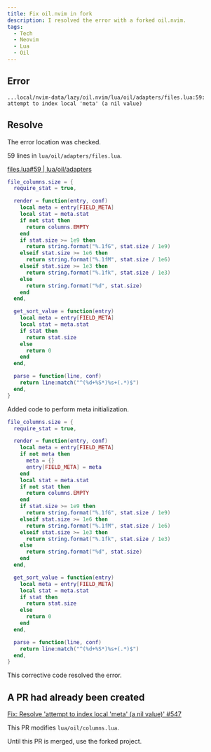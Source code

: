 ```yaml
---
title: Fix oil.nvim in fork
description: I resolved the error with a forked oil.nvim.
tags:
  - Tech
  - Neovim
  - Lua
  - Oil
---
```


## Error

```shell
...local/nvim-data/lazy/oil.nvim/lua/oil/adapters/files.lua:59: attempt to index local 'meta' (a nil value)
```

## Resolve

The error location was checked.

59 lines in `lua/oil/adapters/files.lua`.

[files.lua#59 | lua/oil/adapters](https://github.com/stevearc/oil.nvim/blob/c6a39a69b2df7c10466f150dde0bd23e49c1fba3/lua/oil/adapters/files.lua#L59)

```lua
file_columns.size = {
  require_stat = true,

  render = function(entry, conf)
    local meta = entry[FIELD_META]
    local stat = meta.stat
    if not stat then
      return columns.EMPTY
    end
    if stat.size >= 1e9 then
      return string.format("%.1fG", stat.size / 1e9)
    elseif stat.size >= 1e6 then
      return string.format("%.1fM", stat.size / 1e6)
    elseif stat.size >= 1e3 then
      return string.format("%.1fk", stat.size / 1e3)
    else
      return string.format("%d", stat.size)
    end
  end,

  get_sort_value = function(entry)
    local meta = entry[FIELD_META]
    local stat = meta.stat
    if stat then
      return stat.size
    else
      return 0
    end
  end,

  parse = function(line, conf)
    return line:match("^(%d+%S*)%s+(.*)$")
  end,
}
```

Added code to perform meta initialization.

```lua
file_columns.size = {
  require_stat = true,

  render = function(entry, conf)
    local meta = entry[FIELD_META]
    if not meta then
      meta = {}
      entry[FIELD_META] = meta
    end
    local stat = meta.stat
    if not stat then
      return columns.EMPTY
    end
    if stat.size >= 1e9 then
      return string.format("%.1fG", stat.size / 1e9)
    elseif stat.size >= 1e6 then
      return string.format("%.1fM", stat.size / 1e6)
    elseif stat.size >= 1e3 then
      return string.format("%.1fk", stat.size / 1e3)
    else
      return string.format("%d", stat.size)
    end
  end,

  get_sort_value = function(entry)
    local meta = entry[FIELD_META]
    local stat = meta.stat
    if stat then
      return stat.size
    else
      return 0
    end
  end,

  parse = function(line, conf)
    return line:match("^(%d+%S*)%s+(.*)$")
  end,
}
```

This corrective code resolved the error.

## A PR had already been created

[Fix: Resolve 'attempt to index local 'meta' (a nil value)' #547](https://github.com/stevearc/oil.nvim/pull/547)

This PR modifies `lua/oil/columns.lua`.

Until this PR is merged, use the forked project.
